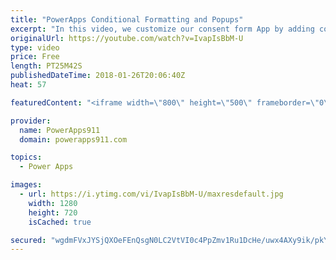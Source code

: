 ```yaml
---
title: "PowerApps Conditional Formatting and Popups"
excerpt: "In this video, we customize our consent form App by adding conditional formatting, variables, toggles, and even popups. Lots of cool little tricks to learn here so enjoy.   Video on creating the Consent Form and using Pen Input https://youtu.be/ycPO7Y3Cyu0  Video on sending an email with PowerApps https://www.youtube.com/watch?v=bF7WkqtxKB0"
originalUrl: https://youtube.com/watch?v=IvapIsBbM-U
type: video
price: Free
length: PT25M42S
publishedDateTime: 2018-01-26T20:06:40Z
heat: 57

featuredContent: "<iframe width=\"800\" height=\"500\" frameborder=\"0\" src=\"https://www.youtube.com/embed/IvapIsBbM-U\" allow=\"accelerometer; autoplay; encrypted-media; gyroscope; picture-in-picture\" allowfullscreen></iframe>"

provider:
  name: PowerApps911
  domain: powerapps911.com

topics:
  - Power Apps

images:
  - url: https://i.ytimg.com/vi/IvapIsBbM-U/maxresdefault.jpg
    width: 1280
    height: 720
    isCached: true

secured: "wgdmFVxJYSjQXOeFEnQsgN0LC2VtVI0c4PpZmv1Ru1DcHe/uwx4AXy9ik/pkYl9j0MyTb+yIFK19JBucHSa3grY7kQw7q51n5NDwKqEeQlJzk/krkLq34O6JhA145Q4c713+Ite1HQItftvMu29Esr9ze/eftP3Vz9xKcUPP61isRCDVAReGWbiMRHfiWa++n3pwx/AIz8u1Sz4WO8WUqmfnyVlbshDhjGtuW4sgmpO1W+qrrZNsqNVlLz3BtInHEgkGpt12+O6SYTtIVGaKI33b4A2Ig1lPWkwx7tUAex1IIOsYUlxLaXTz2ea2/704xUmR9Pbzw6HLv1YNcmya8fcLo3vATbbm9R7EbfPbVvpyUTWLyzfZxPm2hDKn9cFk8r5Z/9pdd8Fet3DwFtx5sAP+FeyQEWKZHvcwXPE+u4E=;uhnojvoEdQmq4tKt+Ex5zg=="
---
```


